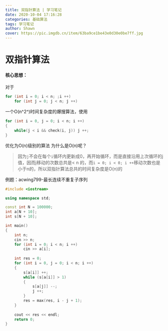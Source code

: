 ```yaml
---
title: 双指针算法 | 学习笔记
date: 2020-10-04 17:16:28
categories: 基础算法
tags: 学习笔记
author: Shawn
cover: https://pic.imgdb.cn/item/63ba9ce1be43e0d30e0be7ff.jpg
---
```


# 双指针算法

#### 核心思想：
对于
```cpp
for (int i = 0; i < n; ;i ++)
    for (int j = 0; j < n; j ++)
```
一个O(n^2^)时间复杂度的爆搜算法，使用
```cpp
for (int i = 0, j = 0; i < n; i ++)
{
    while(j < i && check(i, j)) j ++;
}
```
优化为O(n)级别的算法
为什么是O(n)呢？
>因为`j`不会在每个`i`循环内更新成0，再开始循环，而是直接沿用上次循环的j值，因而j移动的次数总共是< n 的，而`i = 0; i < 0; i ++`移动次数也是小于n的，所以双指针算法总共的时间复杂度是O(n)的

例题：acwing799-最长连续不重复子序列
```cpp
#include <iostream>

using namespace std;

const int N = 100000;
int a[N + 10];
int s[N + 10];

int main()
{
	int n;
	cin >> n;
	for (int i = 0; i < n; i ++)
		cin >> a[i];
	
	int res = 0;
	for (int i = 0, j = 0; i < n; i ++)
	{
		s[a[i]] ++;
		while (s[a[i]] > 1)
		{
			s[a[j]] --;
			j ++;
		}
		res = max(res, i - j + 1);
	}
	
	cout << res << endl;
	return 0;
}
```
